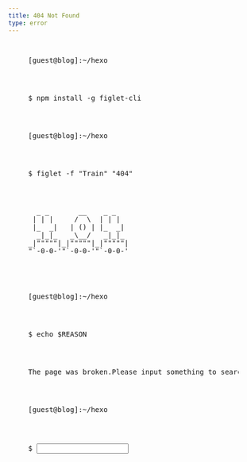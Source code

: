 ```yaml
---
title: 404 Not Found
type: error
---
```

<div class="terminal">
<figure class="highlight bash">
<figurecaption></figurecaption>
<pre class="terminal-run">
  <p class="code line"><span class="keyword">[guest@blog]:~/hexo </span></p>
  <p class="code line"><span class="keyword">$ </span><span class="built_in">npm install -g </span><span class="string">figlet-cli</span></p>
  <p class="code line"><span class="keyword">[guest@blog]:~/hexo </span></p>
  <p class="code line"><span class="keyword">$ </span><span class="built_in">figlet -f </span><span class="string">"Train"</span><span class="string"> "404" </span></p>
  <pre  class="train">
  _ _       __    _ _
 | | |     /  \  | | |
 |_  _|   | () | |_  _|
  _|_|_   _\__/   _|_|_
_|"""""|_|"""""|_|"""""|
"`-0-0-'"`-0-0-'"`-0-0-'
  </pre>
  <p class="code line"><span class="keyword">[guest@blog]:~/hexo </span></p>
  <p class="code line"><span class="keyword">$ </span><span class="built_in">echo </span><span class="string">$REASON</span></p>
  <p class="code line"><span class="string">The page was broken.Please input something to search another.</span></p>
  <p class="code line"><span class="keyword">[guest@blog]:~/hexo </span></p>
  <p class="code line prompt"><span class="keyword">$ </span><input type="text" class="keyword order"/></p>
</pre>
</figure>
</div>